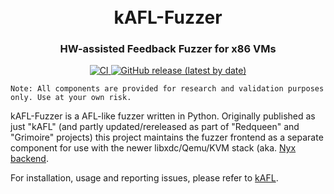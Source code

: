 <h1 align="center">
  <br>kAFL-Fuzzer</br>
</h1>

<h3 align="center">
HW-assisted Feedback Fuzzer for x86 VMs
</h3>

<p align="center">
  <a href="https://github.com/IntelLabs/kafl.fuzzer/actions/workflows/ci.yml">
    <img src="https://github.com/IntelLabs/kafl.fuzzer/actions/workflows/ci.yml/badge.svg" alt="CI">
  </a>
  <a href="https://github.com/IntelLabs/kafl.fuzzer/releases">
    <img alt="GitHub release (latest by date)" src="https://img.shields.io/github/v/release/IntelLabs/kafl.fuzzer">
  </a>
</p>


`Note: All components are provided for research and validation purposes only. Use at your own risk.`

kAFL-Fuzzer is a AFL-like fuzzer written in Python. Originally published as just "kAFL"
(and partly updated/rereleased as part of "Redqueen" and "Grimoire" projects) this project
maintains the fuzzer frontend as a separate component for use with the newer
libxdc/Qemu/KVM stack (aka. [Nyx backend](https://nyx-fuzz.com).

For installation, usage and reporting issues, please refer to [kAFL](https://github.com/IntelLabs/kAFL).

